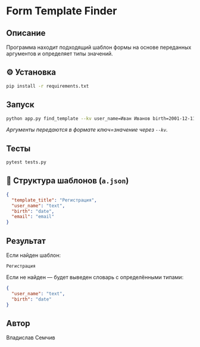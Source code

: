 # Form Template Finder

##  Описание

Программа находит подходящий шаблон формы на основе переданных аргументов и определяет типы значений.

## ⚙ Установка

```bash
pip install -r requirements.txt
```

##  Запуск

```bash
python app.py find_template --kv user_name=Иван Иванов birth=2001-12-11
```

_Аргументы передаются в формате ключ=значение через `--kv`._

##  Тесты

```bash
pytest tests.py
```

## 📁 Структура шаблонов (`a.json`)

```json
{
  "template_title": "Регистрация",
  "user_name": "text",
  "birth": "date",
  "email": "email"
}
```

##  Результат

Если найден шаблон:  
```
Регистрация
```

Если не найден — будет выведен словарь с определёнными типами:
```json
{
  "user_name": "text",
  "birth": "date"
}
```

##  Автор

Владислав Семчив


